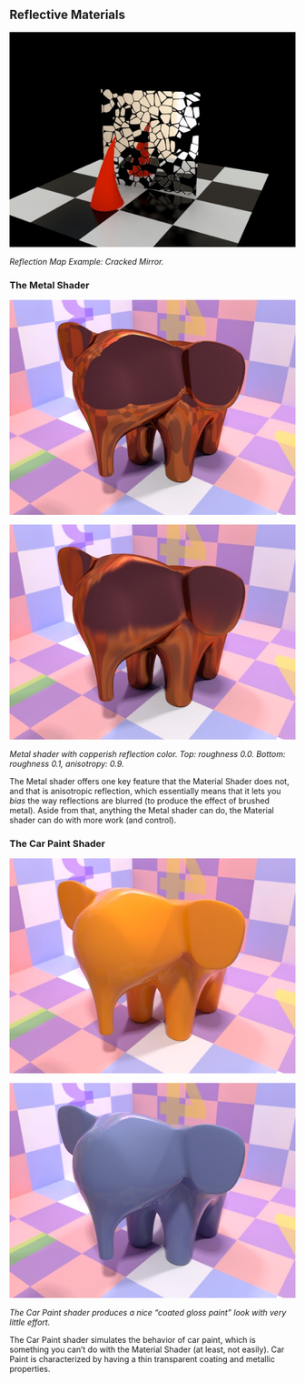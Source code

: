 ## Reflective Materials

![](pastedGraphic-289.jpg)

*Reflection Map Example: Cracked Mirror.*

### The Metal Shader

![](pastedGraphic-290.jpg)

![](pastedGraphic-291.jpg)

*Metal shader with copperish reflection color. Top: roughness 0.0. Bottom: roughness 0.1, anisotropy: 0.9.*

The Metal shader offers one key feature that the Material Shader does not, and that is anisotropic reflection, which essentially means that it lets you *bias* the way reflections are blurred (to produce the effect of brushed metal). Aside from that, anything the Metal shader can do, the Material shader can do with more work (and control).

### The Car Paint Shader

![](pastedGraphic-292.jpg)

![](pastedGraphic-293.jpg)

*The Car Paint shader produces a nice “coated gloss paint” look with very little effort.*

The Car Paint shader simulates the behavior of car paint, which is something you can’t do with the Material Shader (at least, not easily). Car Paint is characterized by having a thin transparent coating and metallic properties.

